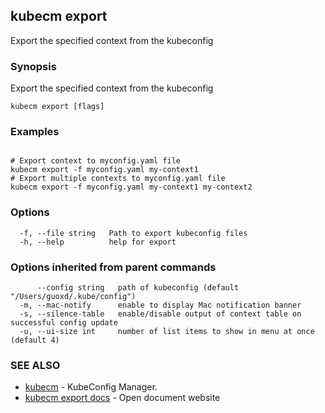## kubecm export

Export the specified context from the kubeconfig

### Synopsis

Export the specified context from the kubeconfig

```
kubecm export [flags]
```

### Examples

```

# Export context to myconfig.yaml file
kubecm export -f myconfig.yaml my-context1
# Export multiple contexts to myconfig.yaml file
kubecm export -f myconfig.yaml my-context1 my-context2

```

### Options

```
  -f, --file string   Path to export kubeconfig files
  -h, --help          help for export
```

### Options inherited from parent commands

```
      --config string   path of kubeconfig (default "/Users/guoxd/.kube/config")
  -m, --mac-notify      enable to display Mac notification banner
  -s, --silence-table   enable/disable output of context table on successful config update
  -u, --ui-size int     number of list items to show in menu at once (default 4)
```

### SEE ALSO

* [kubecm](kubecm.md)	 - KubeConfig Manager.
* [kubecm export docs](kubecm_export_docs.md)	 - Open document website

